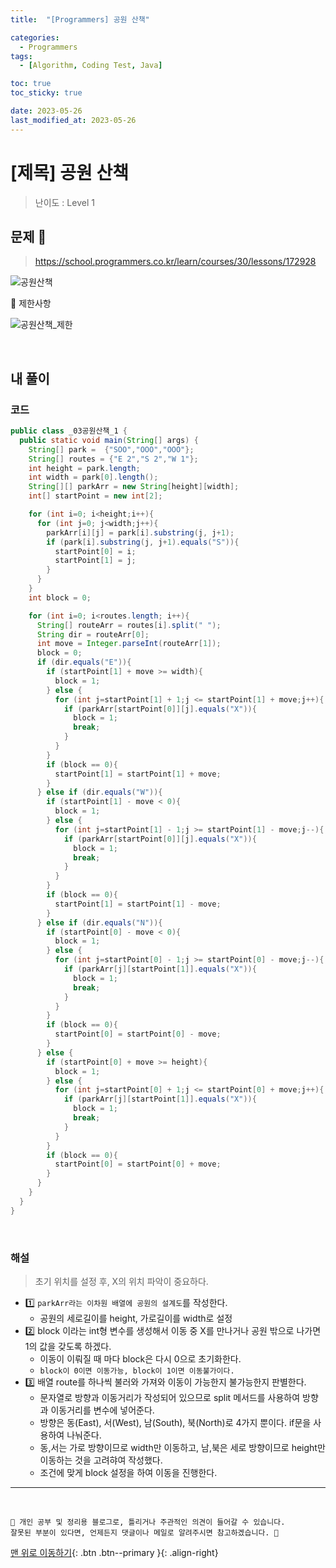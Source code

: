 ```yaml
---
title:  "[Programmers] 공원 산책" 

categories:
  - Programmers
tags:
  - [Algorithm, Coding Test, Java]

toc: true
toc_sticky: true

date: 2023-05-26
last_modified_at: 2023-05-26
---
```


# [제목] 공원 산책

> 난이도 : Level 1


## 문제 🎯

> <https://school.programmers.co.kr/learn/courses/30/lessons/172928>

![공원산책](https://github.com/hwet-j/hwet-j.github.io/assets/81364742/3a181513-d969-45d0-b47d-f9f3e41371fe)


📢 제한사항

![공원산책_제한](https://github.com/hwet-j/hwet-j.github.io/assets/81364742/e670ab21-327e-4681-96ef-73b91332f0fe)


<br>

## 내 풀이

### 코드

```java
public class _03공원산책_1 {
  public static void main(String[] args) {
    String[] park =  {"SOO","OOO","OOO"};
    String[] routes = {"E 2","S 2","W 1"};
    int height = park.length;
    int width = park[0].length();
    String[][] parkArr = new String[height][width];
    int[] startPoint = new int[2];

    for (int i=0; i<height;i++){
      for (int j=0; j<width;j++){
        parkArr[i][j] = park[i].substring(j, j+1);
        if (park[i].substring(j, j+1).equals("S")){
          startPoint[0] = i;
          startPoint[1] = j;
        }
      }
    }
    int block = 0;

    for (int i=0; i<routes.length; i++){
      String[] routeArr = routes[i].split(" ");
      String dir = routeArr[0];
      int move = Integer.parseInt(routeArr[1]);
      block = 0;
      if (dir.equals("E")){
        if (startPoint[1] + move >= width){
          block = 1;
        } else {
          for (int j=startPoint[1] + 1;j <= startPoint[1] + move;j++){
            if (parkArr[startPoint[0]][j].equals("X")){
              block = 1;
              break;
            }
          }
        }
        if (block == 0){
          startPoint[1] = startPoint[1] + move;
        }
      } else if (dir.equals("W")){
        if (startPoint[1] - move < 0){
          block = 1;
        } else {
          for (int j=startPoint[1] - 1;j >= startPoint[1] - move;j--){
            if (parkArr[startPoint[0]][j].equals("X")){
              block = 1;
              break;
            }
          }
        }
        if (block == 0){
          startPoint[1] = startPoint[1] - move;
        }
      } else if (dir.equals("N")){
        if (startPoint[0] - move < 0){
          block = 1;
        } else {
          for (int j=startPoint[0] - 1;j >= startPoint[0] - move;j--){
            if (parkArr[j][startPoint[1]].equals("X")){
              block = 1;
              break;
            }
          }
        }
        if (block == 0){
          startPoint[0] = startPoint[0] - move;
        }
      } else {
        if (startPoint[0] + move >= height){
          block = 1;
        } else {
          for (int j=startPoint[0] + 1;j <= startPoint[0] + move;j++){
            if (parkArr[j][startPoint[1]].equals("X")){
              block = 1;
              break;
            }
          }
        }
        if (block == 0){
          startPoint[0] = startPoint[0] + move;
        }
      }
    }
  }
}
```

<br>

### 해설

> 초기 위치를 설정 후, X의 위치 파악이 중요하다. 

- 1️⃣ `parkArr라는 이차원 배열에 공원의 설계도`를 작성한다. 
  - 공원의 세로길이를 height, 가로길이를 width로 설정
- 2️⃣ block 이라는 int형 변수를 생성해서 이동 중 X를 만나거나 공원 밖으로 나가면 1의 값을 갖도록 하겠다.
  - 이동이 이뤄질 때 마다 block은 다시 0으로 초기화한다.
  - `block이 0이면 이동가능, block이 1이면 이동불가이다.`
- 3️⃣ 배열 route를 하나씩 불러와 가져와 이동이 가능한지 불가능한지 판별한다.
  - 문자열로 방향과 이동거리가 작성되어 있으므로 split 메서드를 사용하여 방향과 이동거리를 변수에 넣어준다.
  - 방향은 동(East), 서(West), 남(South), 북(North)로 4가지 뿐이다. if문을 사용하여 나눠준다.
  - 동,서는 가로 방향이므로 width만 이동하고, 남,북은 세로 방향이므로 height만 이동하는 것을 고려햐여 작성했다.
  - 조건에 맞게 block 설정을 하여 이동을 진행한다.


***
<br>

    📢 개인 공부 및 정리용 블로그로, 틀리거나 주관적인 의견이 들어갈 수 있습니다.
    잘못된 부분이 있다면, 언제든지 댓글이나 메일로 알려주시면 참고하겠습니다. 🔔

[맨 위로 이동하기](#){: .btn .btn--primary }{: .align-right}
